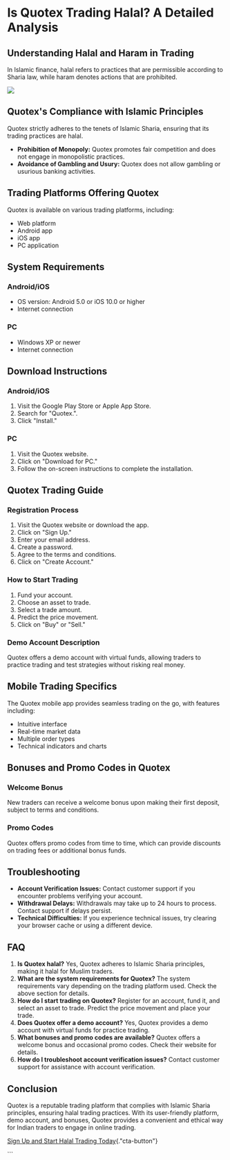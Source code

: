 # Is Quotex Trading Halal? A Detailed Analysis

## Understanding Halal and Haram in Trading

In Islamic finance, halal refers to practices that are permissible
according to Sharia law, while haram denotes actions that are
prohibited.

[![](https://static.quotex.io/files/4_en/300_250.jpg)](https://traff.sbs/brokerqxlid)

## Quotex\'s Compliance with Islamic Principles

Quotex strictly adheres to the tenets of Islamic Sharia, ensuring that
its trading practices are halal.

-   **Prohibition of Monopoly:** Quotex promotes fair competition and
    does not engage in monopolistic practices.
-   **Avoidance of Gambling and Usury:** Quotex does not allow gambling
    or usurious banking activities.

## Trading Platforms Offering Quotex

Quotex is available on various trading platforms, including:

-   Web platform
-   Android app
-   iOS app
-   PC application

## System Requirements

### Android/iOS

-   OS version: Android 5.0 or iOS 10.0 or higher
-   Internet connection

### PC

-   Windows XP or newer
-   Internet connection

## Download Instructions

### Android/iOS

1.  Visit the Google Play Store or Apple App Store.
2.  Search for "Quotex.".
3.  Click "Install."

### PC

1.  Visit the Quotex website.
2.  Click on "Download for PC."
3.  Follow the on-screen instructions to complete the installation.

## Quotex Trading Guide

### Registration Process

1.  Visit the Quotex website or download the app.
2.  Click on "Sign Up."
3.  Enter your email address.
4.  Create a password.
5.  Agree to the terms and conditions.
6.  Click on "Create Account."

### How to Start Trading

1.  Fund your account.
2.  Choose an asset to trade.
3.  Select a trade amount.
4.  Predict the price movement.
5.  Click on "Buy" or "Sell."

### Demo Account Description

Quotex offers a demo account with virtual funds, allowing traders to
practice trading and test strategies without risking real money.

## Mobile Trading Specifics

The Quotex mobile app provides seamless trading on the go, with features
including:

-   Intuitive interface
-   Real-time market data
-   Multiple order types
-   Technical indicators and charts

## Bonuses and Promo Codes in Quotex

### Welcome Bonus

New traders can receive a welcome bonus upon making their first deposit,
subject to terms and conditions.

### Promo Codes

Quotex offers promo codes from time to time, which can provide discounts
on trading fees or additional bonus funds.

## Troubleshooting

-   **Account Verification Issues:** Contact customer support if you
    encounter problems verifying your account.
-   **Withdrawal Delays:** Withdrawals may take up to 24 hours to
    process. Contact support if delays persist.
-   **Technical Difficulties:** If you experience technical issues, try
    clearing your browser cache or using a different device.

## FAQ

1.  **Is Quotex halal?** Yes, Quotex adheres to Islamic Sharia
    principles, making it halal for Muslim traders.
2.  **What are the system requirements for Quotex?** The system
    requirements vary depending on the trading platform used. Check the
    above section for details.
3.  **How do I start trading on Quotex?** Register for an account, fund
    it, and select an asset to trade. Predict the price movement and
    place your trade.
4.  **Does Quotex offer a demo account?** Yes, Quotex provides a demo
    account with virtual funds for practice trading.
5.  **What bonuses and promo codes are available?** Quotex offers a
    welcome bonus and occasional promo codes. Check their website for
    details.
6.  **How do I troubleshoot account verification issues?** Contact
    customer support for assistance with account verification.

## Conclusion

Quotex is a reputable trading platform that complies with Islamic Sharia
principles, ensuring halal trading practices. With its user-friendly
platform, demo account, and bonuses, Quotex provides a convenient and
ethical way for Indian traders to engage in online trading.

[Sign Up and Start Halal Trading
Today](\%22https://broker-qx.pro/sign-up/?lid=1102511\%22){."cta-button"}

\`\`\`


